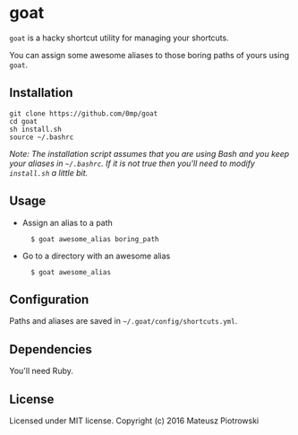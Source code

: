 goat
====

`goat` is a hacky shortcut utility for managing your shortcuts.

You can assign some awesome aliases to those boring paths of yours using `goat`.

Installation
------------

    git clone https://github.com/0mp/goat
    cd goat
    sh install.sh
    source ~/.bashrc

*Note: The installation script assumes that you are using Bash and you keep your aliases in `~/.bashrc`. If it is not true then you'll need to modify `install.sh` a little bit.*

Usage
-----

- Assign an alias to a path

        $ goat awesome_alias boring_path

- Go to a directory with an awesome alias

        $ goat awesome_alias

Configuration
-------------

Paths and aliases are saved in `~/.goat/config/shortcuts.yml`.

Dependencies
------------

You'll need Ruby.

License
-------

Licensed under MIT license. Copyright (c) 2016 Mateusz Piotrowski
